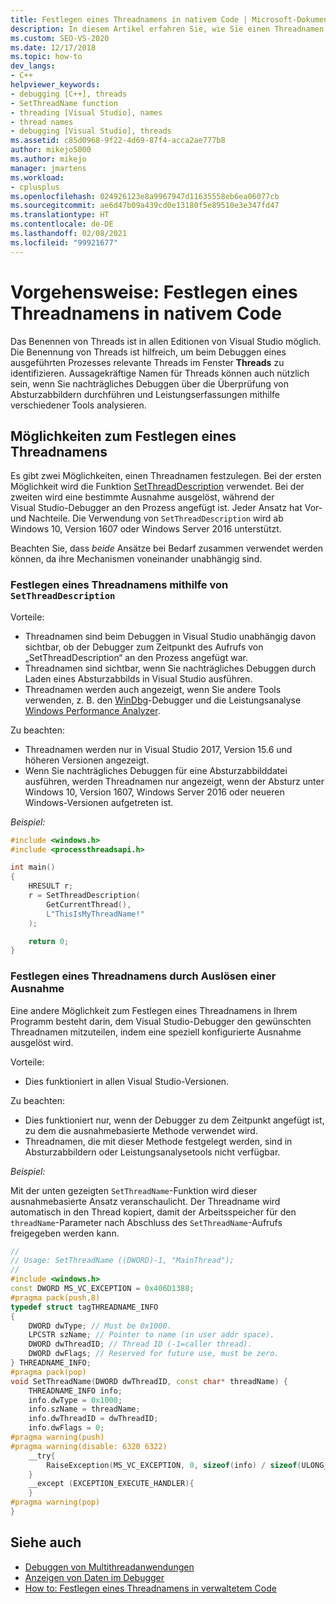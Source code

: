 ```yaml
---
title: Festlegen eines Threadnamens in nativem Code | Microsoft-Dokumentation
description: In diesem Artikel erfahren Sie, wie Sie einen Threadnamen während des Debuggens einer Multithread-App in Visual Studio festlegen. Das Benennen von Threads ist beim Verfolgen von Threads im Fenster „Threads“ hilfreich.
ms.custom: SEO-VS-2020
ms.date: 12/17/2018
ms.topic: how-to
dev_langs:
- C++
helpviewer_keywords:
- debugging [C++], threads
- SetThreadName function
- threading [Visual Studio], names
- thread names
- debugging [Visual Studio], threads
ms.assetid: c85d0968-9f22-4d69-87f4-acca2ae777b8
author: mikejo5000
ms.author: mikejo
manager: jmartens
ms.workload:
- cplusplus
ms.openlocfilehash: 024926123e8a9967947d11635558eb6ea06077cb
ms.sourcegitcommit: ae6d47b09a439cd0e13180f5e89510e3e347fd47
ms.translationtype: HT
ms.contentlocale: de-DE
ms.lasthandoff: 02/08/2021
ms.locfileid: "99921677"
---
```

# <a name="how-to-set-a-thread-name-in-native-code"></a>Vorgehensweise: Festlegen eines Threadnamens in nativem Code
Das Benennen von Threads ist in allen Editionen von Visual Studio möglich. Die Benennung von Threads ist hilfreich, um beim Debuggen eines ausgeführten Prozesses relevante Threads im Fenster **Threads** zu identifizieren. Aussagekräftige Namen für Threads können auch nützlich sein, wenn Sie nachträgliches Debuggen über die Überprüfung von Absturzabbildern durchführen und Leistungserfassungen mithilfe verschiedener Tools analysieren.

## <a name="ways-to-set-a-thread-name"></a>Möglichkeiten zum Festlegen eines Threadnamens

Es gibt zwei Möglichkeiten, einen Threadnamen festzulegen. Bei der ersten Möglichkeit wird die Funktion [SetThreadDescription](/windows/desktop/api/processthreadsapi/nf-processthreadsapi-setthreaddescription) verwendet. Bei der zweiten wird eine bestimmte Ausnahme ausgelöst, während der Visual Studio-Debugger an den Prozess angefügt ist. Jeder Ansatz hat Vor- und Nachteile. Die Verwendung von `SetThreadDescription` wird ab Windows 10, Version 1607 oder Windows Server 2016 unterstützt.

Beachten Sie, dass _beide_ Ansätze bei Bedarf zusammen verwendet werden können, da ihre Mechanismen voneinander unabhängig sind.

### <a name="set-a-thread-name-by-using-setthreaddescription"></a>Festlegen eines Threadnamens mithilfe von `SetThreadDescription`

Vorteile:
* Threadnamen sind beim Debuggen in Visual Studio unabhängig davon sichtbar, ob der Debugger zum Zeitpunkt des Aufrufs von „SetThreadDescription“ an den Prozess angefügt war.
* Threadnamen sind sichtbar, wenn Sie nachträgliches Debuggen durch Laden eines Absturzabbilds in Visual Studio ausführen.
* Threadnamen werden auch angezeigt, wenn Sie andere Tools verwenden, z. B. den [WinDbg](/windows-hardware/drivers/debugger/debugger-download-tools)-Debugger und die Leistungsanalyse [Windows Performance Analyzer](/windows-hardware/test/wpt/windows-performance-analyzer).

Zu beachten:
* Threadnamen werden nur in Visual Studio 2017, Version 15.6 und höheren Versionen angezeigt.
* Wenn Sie nachträgliches Debuggen für eine Absturzabbilddatei ausführen, werden Threadnamen nur angezeigt, wenn der Absturz unter Windows 10, Version 1607, Windows Server 2016 oder neueren Windows-Versionen aufgetreten ist.

*Beispiel:*

```C++
#include <windows.h>
#include <processthreadsapi.h>

int main()
{
    HRESULT r;
    r = SetThreadDescription(
        GetCurrentThread(),
        L"ThisIsMyThreadName!"
    );

    return 0;
}
```

### <a name="set-a-thread-name-by-throwing-an-exception"></a>Festlegen eines Threadnamens durch Auslösen einer Ausnahme

Eine andere Möglichkeit zum Festlegen eines Threadnamens in Ihrem Programm besteht darin, dem Visual Studio-Debugger den gewünschten Threadnamen mitzuteilen, indem eine speziell konfigurierte Ausnahme ausgelöst wird.

Vorteile:
* Dies funktioniert in allen Visual Studio-Versionen.

Zu beachten:
* Dies funktioniert nur, wenn der Debugger zu dem Zeitpunkt angefügt ist, zu dem die ausnahmebasierte Methode verwendet wird.
* Threadnamen, die mit dieser Methode festgelegt werden, sind in Absturzabbildern oder Leistungsanalysetools nicht verfügbar.

*Beispiel:*

Mit der unten gezeigten `SetThreadName`-Funktion wird dieser ausnahmebasierte Ansatz veranschaulicht. Der Threadname wird automatisch in den Thread kopiert, damit der Arbeitsspeicher für den `threadName`-Parameter nach Abschluss des `SetThreadName`-Aufrufs freigegeben werden kann.

```C++
//
// Usage: SetThreadName ((DWORD)-1, "MainThread");
//
#include <windows.h>
const DWORD MS_VC_EXCEPTION = 0x406D1388;
#pragma pack(push,8)
typedef struct tagTHREADNAME_INFO
{
    DWORD dwType; // Must be 0x1000.
    LPCSTR szName; // Pointer to name (in user addr space).
    DWORD dwThreadID; // Thread ID (-1=caller thread).
    DWORD dwFlags; // Reserved for future use, must be zero.
} THREADNAME_INFO;
#pragma pack(pop)
void SetThreadName(DWORD dwThreadID, const char* threadName) {
    THREADNAME_INFO info;
    info.dwType = 0x1000;
    info.szName = threadName;
    info.dwThreadID = dwThreadID;
    info.dwFlags = 0;
#pragma warning(push)
#pragma warning(disable: 6320 6322)
    __try{
        RaiseException(MS_VC_EXCEPTION, 0, sizeof(info) / sizeof(ULONG_PTR), (ULONG_PTR*)&info);
    }
    __except (EXCEPTION_EXECUTE_HANDLER){
    }
#pragma warning(pop)
}
```

## <a name="see-also"></a>Siehe auch
- [Debuggen von Multithreadanwendungen](../debugger/debug-multithreaded-applications-in-visual-studio.md)
- [Anzeigen von Daten im Debugger](../debugger/viewing-data-in-the-debugger.md)
- [How to: Festlegen eines Threadnamens in verwaltetem Code](../debugger/how-to-set-a-thread-name-in-managed-code.md)
